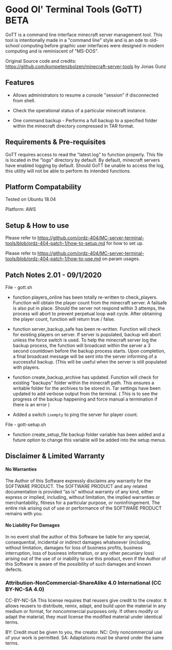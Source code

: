 # Good Ol' Terminal Tools (GoTT) BETA

GoTT is a command line interface minecraft server management tool. This tool is intentionally made in a "command line" style and is an ode to old-school computing before graphic user interfaces were designed in modern computing and is reminiscent of "MS-DOS". 

Original Source code and credits: https://github.com/kompetenzbolzen/minecraft-server-tools by Jonas Gunz 

## Features

* Allows administrators to resume a console "session" if disconnected from shell.

* Check the operational status of a particular minecraft instance. 

* One command backup - Performs a full backup to a specified folder within the minecraft directory compressed in TAR  format.


## Requirements & Pre-requisites
GoTT requires access to read the "latest.log" to function properly. This file is located in the "logs" directory by default. By default, minecraft servers have enabled logging by default. Should GoTT be unable to access the log, this utility will not be able to perform its intended functions.


## Platform Compatability
Tested on Ubuntu 18.04

Platform: AWS

## Setup & How to use

Please refer to https://github.com/ordz-404/MC-server-terminal-tools/blob/ordz-404-patch-1/how-to-setup.md for how to set up.

Please refer to https://github.com/ordz-404/MC-server-terminal-tools/blob/ordz-404-patch-1/how-to-use.md on param usages. 

## Patch Notes 2.01 - 09/1/2020

File - gott.sh

* function players_online has been totally re-written to check_players. Function will obtain the player count from the minecraft server. A failsafe is also put in place. Should the server not respond within 3 attemps, the process will abort to prevent perpetual loop wait cycle. After obtaining the player count, function will return true / false. 

* function server_backup_safe has been re-written. Function will check for existing players on server. If server is populated, backup will abort unless the force switch is used. To help the minecraft server log the backup process, the function will broadcast within the server a 3 second countdown before the backup process starts. Upon completion, a final broadcast message will be sent into the server informing of a successful backup. (This will be useful when the server is still populated with players. 

* function create_backup_archive has updated. Function will check for existing "backups" folder within the minecraft path. This ensures a writable folder for the archives to be stored in. Tar settings have been updated to add verbose output from the terminal. ( This is to see the progress of the backup happening and force manual a termination if there is an error ) 

* Added a switch `isempty` to ping the server for player count. 

File - gott-setup.sh

* function create_setup_file backup folder variable has been added and a future option to change this variable will be added into the setup menus.

## Disclaimer & Limited Warranty

#### No Warranties
The Author of this Software expressly disclaims any warranty for the SOFTWARE PRODUCT. The SOFTWARE PRODUCT and any related documentation is provided “as is” without warranty of any kind, either express or implied, including, without limitation, the implied warranties or merchantability, fitness for a particular purpose, or noninfringement. The entire risk arising out of use or performance of the SOFTWARE PRODUCT remains with you.

#### No Liability For Damages
In no event shall the author of this Software be liable for any special, consequential, incidental or indirect damages whatsoever (including, without limitation, damages for loss of business profits, business interruption, loss of business information, or any other pecuniary loss) arising out of the use of or inability to use this product, even if the Author of this Software is aware of the possibility of such damages and known defects.

### Attribution-NonCommercial-ShareAlike 4.0 International (CC BY-NC-SA 4.0)
CC-BY-NC-SA This license requires that reusers give credit to the creator. It allows reusers to distribute, remix, adapt, and build upon the material in any medium or format, for noncommercial purposes only. If others modify or adapt the material, they must license the modified material under identical terms.

BY: Credit must be given to you, the creator.
NC: Only noncommercial use of your work is permitted.
SA: Adaptations must be shared under the same terms.

